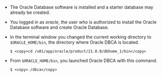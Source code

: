 - The Oracle Database software is installed and a starter database may already be created.

- You logged in as *oracle*, the user who is authorized to install the Oracle Database software and create Oracle Database.  

- In the terminal window you changed the current working directory to `$ORACLE_HOME/bin`, the directory where Oracle DBCA is located.

	```
	$ <copy>cd /u01/app/oracle/product/21.0.0/dbhome_1/bin</copy>
	```

- From `$ORACLE_HOME/bin`, you launched Oracle DBCA with this command.

	```
	$ <copy>./dbca</copy>
	```